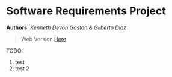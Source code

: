 # Software Requirements Project

**Authors:** *Kenneth Devon Gaston & Gilberto Diaz*

> Web Version [Here](https://diazgilberto.github.io/software-requirement-docs)

TODO:
1. test
1. test 2
